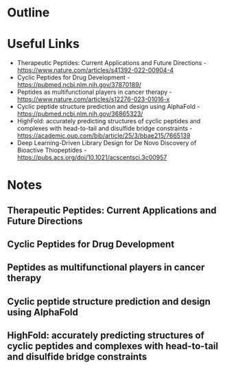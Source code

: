 # Outline
# Useful Links
- Therapeutic Peptides: Current Applications and Future Directions - https://www.nature.com/articles/s41392-022-00904-4
- Cyclic Peptides for Drug Development - https://pubmed.ncbi.nlm.nih.gov/37870189/
- Peptides as multifunctional players in cancer therapy - https://www.nature.com/articles/s12276-023-01016-x
- Cyclic peptide structure prediction and design using AlphaFold - https://pubmed.ncbi.nlm.nih.gov/36865323/
- HighFold: accurately predicting structures of cyclic peptides and complexes with head-to-tail and disulfide bridge constraints - https://academic.oup.com/bib/article/25/3/bbae215/7665139
- Deep Learning-Driven Library Design for De Novo Discovery of Bioactive Thiopeptides - https://pubs.acs.org/doi/10.1021/acscentsci.3c00957
# Notes
## Therapeutic Peptides: Current Applications and Future Directions
## Cyclic Peptides for Drug Development
## Peptides as multifunctional players in cancer therapy
## Cyclic peptide structure prediction and design using AlphaFold
## HighFold: accurately predicting structures of cyclic peptides and complexes with head-to-tail and disulfide bridge constraints